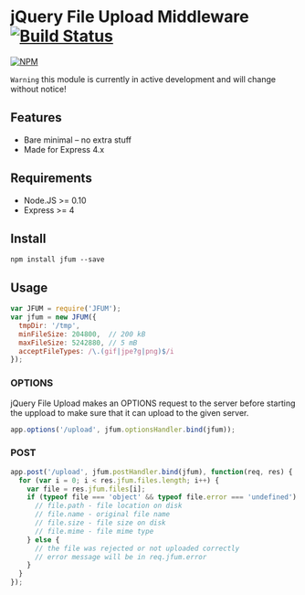 jQuery File Upload Middleware [![Build Status](https://drone.io/github.com/Turistforeningen/node-jfum/status.png)](https://drone.io/github.com/Turistforeningen/node-jfum/latest)
=============================

[![NPM](https://nodei.co/npm/jfum.png?downloads=true)](https://www.npmjs.org/package/jfum)

`Warning` this module is currently in active development and will change without
notice!



## Features

* Bare minimal – no extra stuff
* Made for Express 4.x

## Requirements

* Node.JS >= 0.10
* Express >= 4

## Install

```
npm install jfum --save
```

## Usage

```javascript
var JFUM = require('JFUM');
var jfum = new JFUM({
  tmpDir: '/tmp',
  minFileSize: 204800,  // 200 kB
  maxFileSize: 5242880, // 5 mB
  acceptFileTypes: /\.(gif|jpe?g|png)$/i
});
```

### OPTIONS

jQuery File Upload makes an OPTIONS request to the server before starting the
uppload to make sure that it can upload to the given server.

```javascript
app.options('/upload', jfum.optionsHandler.bind(jfum));
```

### POST

```javascript
app.post('/upload', jfum.postHandler.bind(jfum), function(req, res) {
  for (var i = 0; i < res.jfum.files.length; i++) {
    var file = res.jfum.files[i];
    if (typeof file === 'object' && typeof file.error === 'undefined') {
      // file.path - file location on disk
      // file.name - original file name
      // file.size - file size on disk
      // file.mime - file mime type
    } else {
      // the file was rejected or not uploaded correctly
      // error message will be in req.jfum.error
    }
  }
});
```

